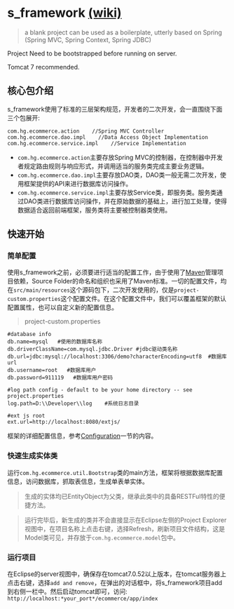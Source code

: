 s_framework [(wiki)](https://github.com/doomdagger/s_framework/wiki)
=====================================================================

> a blank project can be used as a boilerplate, utterly based on Spring (Spring MVC, Spring Context, Spring JDBC)

Project Need to be bootstrapped before running on server.

Tomcat 7 recommended.

核心包介绍
------
s_framework使用了标准的三层架构规范，开发者的二次开发，会一直围绕下面三个包展开:
```
com.hg.ecommerce.action    //Spring MVC Controller 
com.hg.ecommerce.dao.impl    //Data Access Object Implementation
com.hg.ecommerce.service.impl    //Service Implementation
```
* `com.hg.ecommerce.action`主要存放Spring MVC的控制器，在控制器中开发者规定路由规则与响应形式，并调用适当的服务类完成主要业务逻辑。
* `com.hg.ecommerce.dao.impl`主要存放DAO类，DAO类一般无需二次开发，使用框架提供的API来进行数据库访问操作。
* `com.hg.ecommerce.service.impl`主要存放Service类，即服务类。服务类通过DAO类进行数据库访问操作，并在原始数据的基础上，进行加工处理，使得数据适合返回前端框架，服务类将主要被控制器类使用。

快速开始
------

### 简单配置

使用s_framework之前，必须要进行适当的配置工作，由于使用了[Maven](http://maven.apache.org/)管理项目依赖，Source Folder的命名和组织也采用了Maven标准。一切的配置文件，均在`src/main/resources`这个源码包下，二次开发使用的，仅是`project-custom.properties`这个配置文件。在这个配置文件中，我们可以覆盖框架的默认配置属性，也可以自定义新的配置信息。

>project-custom.properties

```
#database info
db.name=mysql   #使用的数据库名称
db.driverClassName=com.mysql.jdbc.Driver #jdbc驱动类名称
db.url=jdbc:mysql://localhost:3306/demo?characterEncoding=utf8  #数据库url
db.username=root   #数据库用户
db.password=911119   #数据库用户密码

#log path config - default to be your home directory -- see project.properties
log.path=D:\\Developer\\log    #系统日志目录

#ext js root
ext.url=http://localhost:8080/extjs/

```
框架的详细配置信息，参考[Configuration]()一节的内容。

### 快速生成实体类

运行`com.hg.ecommerce.util.Bootstrap`类的main方法，框架将根据数据库配置信息，访问数据库，抓取表信息，生成单表单实体。

>生成的实体均已EntityObject为父类，继承此类中的具备RESTFul特性的便捷方法。


>运行完毕后，新生成的类并不会直接显示在Eclipse左侧的Project Explorer视图中，在项目名称上点击右键，选择Refresh，刷新项目文件结构，这是Model类可见，并存放于`com.hg.ecommerce.model`包中。


### 运行项目

在Eclipse的server视图中，确保存在tomcat7.0.52以上版本，在tomcat服务器上点击右键，选择`add and remove`，在弹出的对话框中，将s_framework项目add到右侧一栏中。然后启动tomcat即可，访问:
`http://localhost:*your_port*/ecommerce/app/index`
